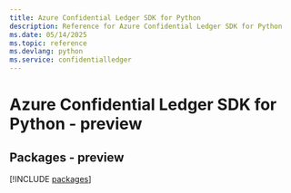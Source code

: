 ```yaml
---
title: Azure Confidential Ledger SDK for Python
description: Reference for Azure Confidential Ledger SDK for Python
ms.date: 05/14/2025
ms.topic: reference
ms.devlang: python
ms.service: confidentialledger
---
```

# Azure Confidential Ledger SDK for Python - preview
## Packages - preview
[!INCLUDE [packages](confidential-ledger-index.md)]